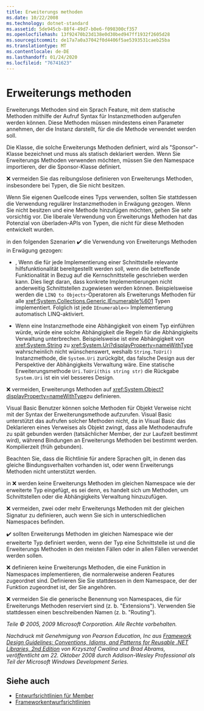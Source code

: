 ```yaml
---
title: Erweiterungs methoden
ms.date: 10/22/2008
ms.technology: dotnet-standard
ms.assetid: 5de945cb-88f4-49d7-b0e6-f098300cf357
ms.openlocfilehash: 13f92470b23d138e0d30bed947ff1932f2605d28
ms.sourcegitcommit: de17a7a0a37042f0d4406f5ae5393531caeb25ba
ms.translationtype: MT
ms.contentlocale: de-DE
ms.lasthandoff: 01/24/2020
ms.locfileid: "76741623"
---
```

# <a name="extension-methods"></a>Erweiterungs methoden
Erweiterungs Methoden sind ein Sprach Feature, mit dem statische Methoden mithilfe der Aufruf Syntax für Instanzmethoden aufgerufen werden können. Diese Methoden müssen mindestens einen Parameter annehmen, der die Instanz darstellt, für die die Methode verwendet werden soll.

 Die Klasse, die solche Erweiterungs Methoden definiert, wird als "Sponsor"-Klasse bezeichnet und muss als statisch deklariert werden. Wenn Sie Erweiterungs Methoden verwenden möchten, müssen Sie den Namespace importieren, der die Sponsor-Klasse definiert.

 ❌ vermeiden Sie das reibungslose definieren von Erweiterungs Methoden, insbesondere bei Typen, die Sie nicht besitzen.

 Wenn Sie eigenen Quellcode eines Typs verwenden, sollten Sie stattdessen die Verwendung regulärer Instanzmethoden in Erwägung gezogen. Wenn Sie nicht besitzen und eine Methode hinzufügen möchten, gehen Sie sehr vorsichtig vor. Die liberale Verwendung von Erweiterungs Methoden hat das Potenzial von überladen-APIs von Typen, die nicht für diese Methoden entwickelt wurden.

 in den folgenden Szenarien ✔️ die Verwendung von Erweiterungs Methoden in Erwägung gezogen:

- , Wenn die für jede Implementierung einer Schnittstelle relevante hilfsfunktionalität bereitgestellt werden soll, wenn die betreffende Funktionalität in Bezug auf die Kernschnittstelle geschrieben werden kann. Dies liegt daran, dass konkrete Implementierungen nicht anderweitig Schnittstellen zugewiesen werden können. Beispielsweise werden die `LINQ to Objects`-Operatoren als Erweiterungs Methoden für alle <xref:System.Collections.Generic.IEnumerable%601> Typen implementiert. Folglich ist jede `IEnumerable<>` Implementierung automatisch LINQ-aktiviert.

- Wenn eine Instanzmethode eine Abhängigkeit von einem Typ einführen würde, würde eine solche Abhängigkeit die Regeln für die Abhängigkeits Verwaltung unterbrechen. Beispielsweise ist eine Abhängigkeit von <xref:System.String> zu <xref:System.Uri?displayProperty=nameWithType> wahrscheinlich nicht wünschenswert, weshalb `String.ToUri()` Instanzmethode, die `System.Uri` zurückgibt, das falsche Design aus der Perspektive der Abhängigkeits Verwaltung wäre. Eine statische Erweiterungsmethode `Uri.ToUri(this string str)` die Rückgabe `System.Uri` ist ein viel besseres Design.

 ❌ vermeiden, Erweiterungs Methoden auf <xref:System.Object?displayProperty=nameWithType>zu definieren.

 Visual Basic Benutzer können solche Methoden für Objekt Verweise nicht mit der Syntax der Erweiterungsmethode aufzurufen. Visual Basic unterstützt das aufrufen solcher Methoden nicht, da in Visual Basic das Deklarieren eines Verweises als Objekt zwingt, dass alle Methodenaufrufe zu spät gebunden werden (tatsächlicher Member, der zur Laufzeit bestimmt wird), während Bindungen an Erweiterungs Methoden bei bestimmt werden. Kompilierzeit (früh gebunden).

 Beachten Sie, dass die Richtlinie für andere Sprachen gilt, in denen das gleiche Bindungsverhalten vorhanden ist, oder wenn Erweiterungs Methoden nicht unterstützt werden.

 in ❌ werden keine Erweiterungs Methoden im gleichen Namespace wie der erweiterte Typ eingefügt, es sei denn, es handelt sich um Methoden, um Schnittstellen oder die Abhängigkeits Verwaltung hinzuzufügen.

 ❌ vermeiden, zwei oder mehr Erweiterungs Methoden mit der gleichen Signatur zu definieren, auch wenn Sie sich in unterschiedlichen Namespaces befinden.

 ✔️ sollten Erweiterungs Methoden im gleichen Namespace wie der erweiterte Typ definiert werden, wenn der Typ eine Schnittstelle ist und die Erweiterungs Methoden in den meisten Fällen oder in allen Fällen verwendet werden sollen.

 ❌ definieren keine Erweiterungs Methoden, die eine Funktion in Namespaces implementieren, die normalerweise anderen Features zugeordnet sind. Definieren Sie Sie stattdessen in dem Namespace, der der Funktion zugeordnet ist, der Sie angehören.

 ❌ vermeiden Sie die generische Benennung von Namespaces, die für Erweiterungs Methoden reserviert sind (z. b. "Extensions"). Verwenden Sie stattdessen einen beschreibenden Namen (z. b. "Routing").

 *Teile © 2005, 2009 Microsoft Corporation. Alle Rechte vorbehalten.*

 *Nachdruck mit Genehmigung von Pearson Education, Inc aus [Framework Design Guidelines: Conventions, Idioms, and Patterns for Reusable .NET Libraries, 2nd Edition](https://www.informit.com/store/framework-design-guidelines-conventions-idioms-and-9780321545619) von Krzysztof Cwalina und Brad Abrams, veröffentlicht am 22. Oktober 2008 durch Addison-Wesley Professional als Teil der Microsoft Windows Development Series.*

## <a name="see-also"></a>Siehe auch

- [Entwurfsrichtlinien für Member](../../../docs/standard/design-guidelines/member.md)
- [Frameworkentwurfsrichtlinien](../../../docs/standard/design-guidelines/index.md)
